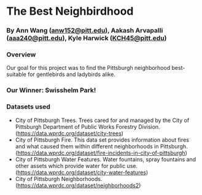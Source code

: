 # The Best Neighbirdhood
### By Ann Wang (anw152@pitt.edu), Aakash Arvapalli (aaa240@pitt.edu), Kyle Harwick (KCH45@pitt.edu)
### Overview 
Our goal for this project was to find the Pittsburgh neighborhood best-suitable for gentlebirds and ladybirds alike. 

### Our Winner: Swisshelm Park!

### Datasets used
- City of Pittsburgh Trees. Trees cared for and managed by the City of Pittsburgh Department of Public Works Forestry Division. (https://data.wprdc.org/dataset/city-trees)
- City of Pittsburgh Fire. This data set provides information about fires and what caused them within different neighborhoods in Pittsburgh. (https://data.wprdc.org/dataset/fire-incidents-in-city-of-pittsburgh)
- City of Pittsburgh Water Features. Water fountains, spray fountains and other assets which provide water for public use. (https://data.wprdc.org/dataset/city-water-features)
- City of Pittsburgh Neighborhoods. (https://data.wprdc.org/dataset/neighborhoods2)
